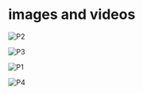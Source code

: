# images and videos

![P2](https://user-images.githubusercontent.com/80808341/115012477-831afb80-9ecd-11eb-81cd-0d3772c7e018.PNG)

![P3](https://user-images.githubusercontent.com/80808341/115012530-8e6e2700-9ecd-11eb-999b-8dcb0e9a61f9.PNG)

![P1](https://user-images.githubusercontent.com/80808341/115012545-929a4480-9ecd-11eb-8908-a3540e2c197f.PNG)

![P4](https://user-images.githubusercontent.com/80808341/115012557-96c66200-9ecd-11eb-9312-c4ef16ce8048.PNG)
